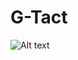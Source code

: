 # G-Tact

![Alt text](relative/C:/Users/alla2/Documents/ShareX/Screenshots/2021-12/to/Unity_8VZcxr0kqI.png?raw=true "Title")


